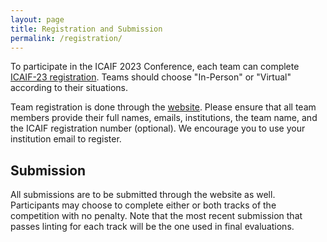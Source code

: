 ```yaml
---
layout: page
title: Registration and Submission
permalink: /registration/
---
```


To participate in the ICAIF 2023 Conference, each team can complete [ICAIF-23 registration](https://ai-finance.org/icaif-23-registration/). Teams should choose "In-Person" or "Virtual" according to their situations.

Team registration is done through the [website](https://finrl-contest-2023.web.app/). Please ensure that all team members provide their full names, emails, institutions, the team name, and the ICAIF registration number (optional). We encourage you to use your institution email to register.

## Submission
All submissions are to be submitted through the website as well. Participants may choose to complete either or both tracks of the competition with no penalty. Note that the most recent submission that passes linting for each track will be the one used in final evaluations.
